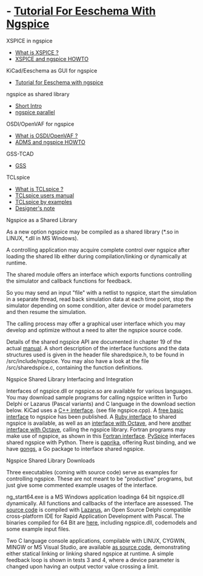 # - [Tutorial For Eeschema With Ngspice](./Ngspice-Eeschema.Html)

XSPICE in ngspice

- [What is XSPICE ?](./xspice.html)
- [XSPICE and ngspice HOWTO](./xspicehowto.html)

KiCad/Eeschema as GUI for ngspice

- [Tutorial for Eeschema with ngspice](./ngspice-eeschema.html)

ngspice as shared library

- [Short Intro](./shared.html)
- [ngspice parallel](./parallel.html)

OSDI/OpenVAF for ngspice

- [What is OSDI/OpenVAF ?](./osdi.html)
- [ADMS and ngspice HOWTO](./admshowto.html)

GSS-TCAD

- [GSS](./gss.html)

TCLspice

- [What is TCLspice ?](./tclspice.html)
- [TCLspice users manual](./tclusers.html)
- [TCLspice by examples](./tclexamples.html)
- [Designer's note](./tclnotes.html)

Ngspice as a Shared Library

As a new option ngspice may be compiled as a shared library (\*.so in LINUX, \*.dll in MS Windows).

A controlling application may acquire complete control over ngspice after loading the shared lib either during compilation/linking or dynamically at runtime.

The shared module offers an interface which exports functions controlling the simulator and callback functions for feedback.

So you may send an input "file" with a netlist to ngspice, start the simulation in a separate thread, read back simulation data at each time point, stop the simulator depending on some condition, alter device or model parameters and then resume the simulation.

The calling process may offer a graphical user interface which you may develop and optimize without a need to alter the ngspice source code.

Details of the shared ngspice API are documented in chapter 19 of the actual [manual](https://ngspice.sourceforge.io/docs/ngspice-manual.pdf). A short description of the interface functions and the data structures used is given in the header file sharedspice.h, to be found in /src/include/ngspice. You may also have a look at the file /src/sharedspice.c, containing the function definitions.

Ngspice Shared Library Interfacing and Integration

Interfaces of ngspice.dll or ngspice.so are available for various languages. You may download sample programs for calling ngspice written in Turbo Delphi or Lazarus (Pascal variants) and C language in the download section below. KiCad uses a [C++ interface](https://git.launchpad.net/kicad/tree/eeschema/sim). (see file ngspice.cpp). A [free basic interface](http://www.freebasic.net/forum/viewtopic.php?t=24956) to ngspice has been published. A [Ruby interface](https://github.com/shimat/ngspicer) to shared ngspice is available, as well as an [interface with Octave](https://sourceforge.net/p/octave/ngspice/ci/default/tree/), and here [another interface with Octave](https://www.dsprelated.com/showarticle/707.php), calling the ngspice library. Fortran programs may make use of ngspice, as shown in this [Fortran interface](https://github.com/OpenSEMBA/ngspice_fortran_interface). [PySpice](https://github.com/PySpice-org/PySpice) interfaces shared ngspice with Python. There is [paprika](https://github.com/ua-kxie/paprika), offering Rust binding, and we have [gongs](https://github.com/Patrick-Varela/gongs), a Go package to interface shared ngspice.

Ngspice Shared Library Downloads

Three executables (coming with source code) serve as examples for controlling ngspice. These are not meant to be "productive" programs, but just give some commented example usages of the interface.

ng\_start64.exe is a MS Windows application loadinga 64 bit ngspice.dll dynamically. All functions and callbacks of the interface are assessed. The [source code](https://ngspice.sourceforge.io/ngspice-shared-lib/ng_start64_sources.7z) is compiled with [Lazarus](http://www.lazarus-ide.org/), an Open Source Delphi compatible cross-platform IDE for Rapid Application Development with Pascal. The binaries compiled for 64 Bit are [here](https://ngspice.sourceforge.io/ngspice-shared-lib/ng_start64_binaries.7z), including ngspice.dll, codemodels and some example input files.

Two C language console applications, compilable with LINUX, CYGWIN, MINGW or MS Visual Studio, are available [as source code](https://ngspice.sourceforge.io/ngspice-shared-lib/ngspice_cb.7z), demonstrating either statical linking or linking shared ngspice at runtime. A simple feedback loop is shown in tests 3 and 4, where a device parameter is changed upon having an output vector value crossing a limit.
